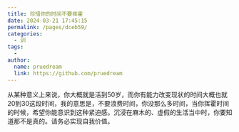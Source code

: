 ```yaml
---
title: 珍惜你的时间不要挥霍
date: 2024-03-21 17:45:15
permalink: /pages/dceb59/
categories:
  - 训
tags:
  - 
author: 
  name: pruedream
  link: https://github.com/pruedream
---
```

从某种意义上来说，你大概就是活到50岁，而你有能力改变现状的时间大概也就20到30这段时间，我的意思是，不要浪费时间，你没那么多时间，当你挥霍时间的时候，希望你能意识到这种紧迫感。沉浸在麻木的、虚假的生活当中时，你要知道那不是真的。请务必实现自我价值。